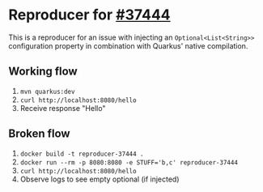 # Reproducer for [#37444](https://github.com/quarkusio/quarkus/issues/37444)

This is a reproducer for an issue with injecting an `Optional<List<String>>` configuration property in combination with Quarkus' native compilation.

## Working flow

1. `mvn quarkus:dev`
2. `curl http://localhost:8080/hello`
3. Receive response "Hello"

## Broken flow

1. `docker build -t reproducer-37444 .`
2. `docker run --rm -p 8080:8080 -e STUFF='b,c' reproducer-37444`
3. `curl http://localhost:8080/hello`
4. Observe logs to see empty optional (if injected)
